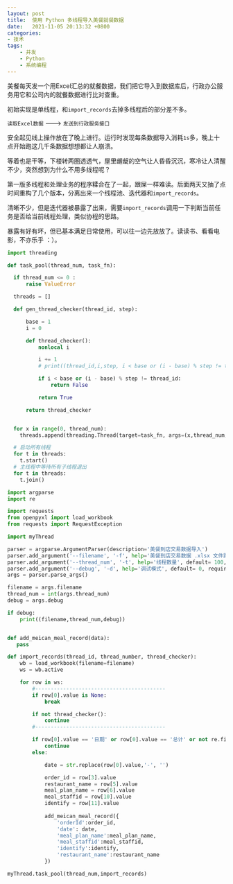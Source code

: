 ```yaml
---
layout: post
title:  使用 Python 多线程导入美餐就餐数据
date:   2021-11-05 20:13:32 +0800
categories:
- 技术
tags:
    - 并发
    - Python
    - 系统编程
---
```


美餐每天发一个用Excel汇总的就餐数据，我们把它导入到数据库后，行政办公服务用它和公司内的就餐数据进行比对查重。

初始实现是单线程，和`import_records`去掉多线程后的部分差不多。

`读取Excel数据` ---> `发送到行政服务接口` 

安全起见线上操作放在了晚上进行。运行时发现每条数据导入消耗`1s`多，晚上十点开始跑这几千条数据想想都让人崩溃。

等着也是干等，下楼转两圈透透气，屋里龌龊的空气让人昏昏沉沉，寒冷让人清醒不少，突然想到为什么不用多线程呢？

第一版多线程和处理业务的程序糅合在了一起，跟屎一样难读。后面两天又抽了点时间重构了几个版本，分离出来一个线程池、迭代器和`import_records`。

清晰不少，但是迭代器被暴露了出来，需要`import_records`调用一下判断当前任务是否给当前线程处理，类似协程的思路。

暴露有好有坏，但已基本满足日常使用，可以往一边先放放了。读读书、看看电影，不亦乐乎 ：）。

```python
import threading

def task_pool(thread_num, task_fn):

  if thread_num <= 0 :
      raise ValueError

  threads = []

  def gen_thread_checker(thread_id, step):

      base = 1
      i = 0

      def thread_checker():
          nonlocal i

          i += 1
          # print((thread_id,i,step, i < base or (i - base) % step != thread_id))

          if i < base or (i - base) % step != thread_id:
              return False

          return True

      return thread_checker


  for x in range(0, thread_num):
    threads.append(threading.Thread(target=task_fn, args=(x,thread_num, gen_thread_checker(x, thread_num))))

  # 启动所有线程
  for t in threads:
    t.start()
  # 主线程中等待所有子线程退出
  for t in threads:
    t.join()
```


```python
import argparse
import re

import requests
from openpyxl import load_workbook
from requests import RequestException

import myThread

parser = argparse.ArgumentParser(description='美餐到店交易数据导入')
parser.add_argument('--filename', '-f', help='美餐到店交易数据 .xlsx 文件路径', required=True)
parser.add_argument('--thread_num', '-t', help='线程数量', default= 100, required=False)
parser.add_argument('--debug', '-d', help='调试模式', default= 0, required=False)
args = parser.parse_args()

filename = args.filename
thread_num = int(args.thread_num)
debug = args.debug

if debug:
    print((filename,thread_num,debug))


def add_meican_meal_record(data):
   pass

def import_records(thread_id, thread_number, thread_checker):
    wb = load_workbook(filename=filename)
    ws = wb.active

    for row in ws:
        #------------------------------------------
        if row[0].value is None:
            break

        if not thread_checker():
            continue
        #------------------------------------------

        if row[0].value == '日期' or row[0].value == '总计' or not re.findall('^\d{4}-\d{1,2}-\d{1,2}$', row[0].value):
            continue
        else:

            date = str.replace(row[0].value,'-', '')

            order_id = row[3].value
            restaurant_name = row[5].value
            meal_plan_name = row[6].value
            meal_staffid = row[10].value
            identify = row[11].value
    
            add_meican_meal_record({
                'orderId':order_id,
                'date': date,
                'meal_plan_name':meal_plan_name,
                'meal_staffid':meal_staffid,
                'identify':identify,
                'restaurant_name':restaurant_name
            })

myThread.task_pool(thread_num,import_records)
```
